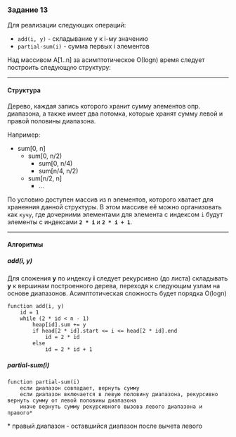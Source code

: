 ### Задание 13
Для реализации следующих операций:
- `add(i, y)` - складывание y к i-му значению
- `partial-sum(i)` - сумма первых i элементов

Над массивом A[1..n] за асимптотическое О(logn) время следует построить следующую структуру:

----------

#### Структура
Дерево, каждая запись которого хранит сумму элементов опр. диапазона, а также имеет два потомка, которые хранят сумму левой и правой половины диапазона. 

Например:
 - sum[0, n]
   - sum[0, n/2)
     - sum[0, n/4)
     - sum[n/4, n/2)
   - sum[n/2, n]
     - ...

По условию доступен массив из n элементов, которого хватает для храненния данной структуры. В этом массиве её можно организовать как `кучу`, где дочерними элементами для элемента с индексом `i` будут элементы с индексами **`2 * i`** и **`2 * i + 1`**.

----------

#### Алгоритмы
##### add(i, y)
Для сложения **y** по индексу **i** следует рекурсивно (до листа) складывать **y** к вершинам построенного дерева, переходя к следующим узлам на основе диапазонов.
Асимптотическая сложность будет порядка O(logn)
```
function add(i, y)
    id = 1
    while (2 * id < n - 1)
        heap[id].sum += y
        if head[2 * id].start <= i <= head[2 * id].end
            id = 2 * id
        else 
            id = 2 * id + 1
```
##### partial-sum(i)

```
function partial-sum(i)
    если диапазон совпадает, вернуть сумму
    если диапазон включается в левую половину диапазона, рекурсивно вернуть сумму от левой половины диапазона
    иначе вернуть сумму рекурсивного вызова левого диапазона и правого*
```

\* правый диапазон - оставшийся диапазон после вычета левого